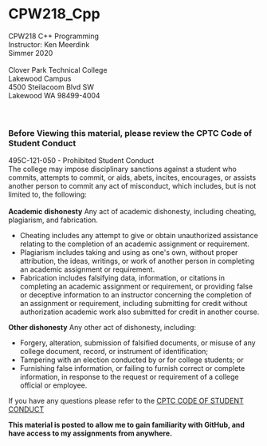 # CPW218_Cpp
CPW218 C++ Programming<br>
Instructor: Ken Meerdink<br>
Simmer 2020<br>
<br>
Clover Park Technical College<br>
Lakewood Campus<br>
4500 Steilacoom Blvd SW<br>
Lakewood WA 98499-4004<br>
<br>
<br>
### Before Viewing this material, please review the CPTC Code of Student Conduct
495C-121-050 - Prohibited Student Conduct<br>
The college may impose disciplinary sanctions against a student who commits, attempts to commit, or aids, abets, incites, encourages, or assists another person to commit any act of misconduct, which includes, but is not limited to, the following:<br>
<br>
**Academic dishonesty** Any act of academic dishonesty, including cheating, plagiarism, and fabrication.
- Cheating includes any attempt to give or obtain unauthorized assistance relating to the completion of an academic assignment or requirement.
- Plagiarism includes taking and using as one's own, without proper attribution, the ideas, writings, or work of another person in completing an academic assignment or requirement.<br>
- Fabrication includes falsifying data, information, or citations in completing an academic assignment or requirement, or providing false or deceptive information to an instructor concerning the completion of an assignment or requirement, including submitting for credit without authorization academic work also submitted for credit in another course.

**Other dishonesty** Any other act of dishonesty, including:
- Forgery, alteration, submission of falsified documents, or misuse of any college document, record, or instrument of identification;
- Tampering with an election conducted by or for college students; or
- Furnishing false information, or failing to furnish correct or complete information, in response to the request or requirement of a college official or employee.

If you have any questions please refer to the [CPTC CODE OF STUDENT CONDUCT](http://www.cptc.edu/conduct-code)<br>

**This material is posted to allow me to gain familiarity with GitHub, and have access to my assignments from anywhere.**
